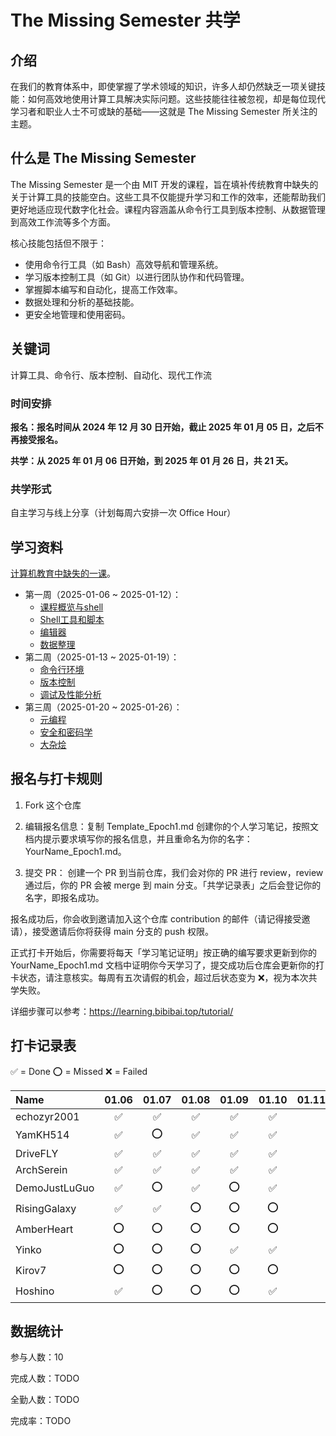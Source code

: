 # The Missing Semester 共学

## 介绍

在我们的教育体系中，即使掌握了学术领域的知识，许多人却仍然缺乏一项关键技能：如何高效地使用计算工具解决实际问题。这些技能往往被忽视，却是每位现代学习者和职业人士不可或缺的基础——这就是 The Missing Semester 所关注的主题。

## 什么是 The Missing Semester

The Missing Semester 是一个由 MIT 开发的课程，旨在填补传统教育中缺失的关于计算工具的技能空白。这些工具不仅能提升学习和工作的效率，还能帮助我们更好地适应现代数字化社会。课程内容涵盖从命令行工具到版本控制、从数据管理到高效工作流等多个方面。

核心技能包括但不限于：
  * 使用命令行工具（如 Bash）高效导航和管理系统。
  * 学习版本控制工具（如 Git）以进行团队协作和代码管理。
  * 掌握脚本编写和自动化，提高工作效率。
  * 数据处理和分析的基础技能。
  * 更安全地管理和使用密码。

## 关键词

计算工具、命令行、版本控制、自动化、现代工作流

### 时间安排

**报名：报名时间从 2024 年 12 月 30 日开始，截止 2025 年 01 月 05 日，之后不再接受报名。**

**共学：从 2025 年 01 月 06 日开始，到 2025 年 01 月 26 日，共 21 天。**

### 共学形式

自主学习与线上分享（计划每周六安排一次 Office Hour）

## 学习资料

[计算机教育中缺失的一课](https://missing-semester-cn.github.io/)。

* 第一周（2025-01-06 ~ 2025-01-12）：
	* [课程概览与shell](https://missing-semester-cn.github.io/2020/course-shell/)
	* [Shell工具和脚本](https://missing-semester-cn.github.io/2020/shell-tools/)
	* [编辑器](https://missing-semester-cn.github.io/2020/editors/)
	* [数据整理](https://missing-semester-cn.github.io/2020/data-wrangling/)
* 第二周（2025-01-13 ~ 2025-01-19）：
	* [命令行环境](https://missing-semester-cn.github.io/2020/command-line/)
	* [版本控制](https://missing-semester-cn.github.io/2020/version-control/)
	* [调试及性能分析](https://missing-semester-cn.github.io/2020/debugging-profiling/)
* 第三周（2025-01-20 ~ 2025-01-26）：
	* [元编程](https://missing-semester-cn.github.io/2020/metaprogramming/)
	* [安全和密码学](https://missing-semester-cn.github.io/2020/security/)
	* [大杂烩](https://missing-semester-cn.github.io/2020/potpourri/)

## 报名与打卡规则

1. Fork 这个仓库

2. 编辑报名信息：复制 Template_Epoch1.md 创建你的个人学习笔记，按照文档内提示要求填写你的报名信息，并且重命名为你的名字：YourName_Epoch1.md。

3. 提交 PR：
  创建一个 PR 到当前仓库，我们会对你的 PR 进行 review，review 通过后，你的 PR 会被 merge 到 main 分支。「共学记录表」之后会登记你的名字，即报名成功。

报名成功后，你会收到邀请加入这个仓库 contribution 的邮件（请记得接受邀请），接受邀请后你将获得 main 分支的 push 权限。

正式打卡开始后，你需要将每天「学习笔记证明」按正确的编写要求更新到你的 YourName_Epoch1.md 文档中证明你今天学习了，提交成功后仓库会更新你的打卡状态，请注意核实。每周有五次请假的机会，超过后状态变为 ❌，视为本次共学失败。

详细步骤可以参考：https://learning.bibibai.top/tutorial/

## 打卡记录表

✅ = Done ⭕️ = Missed ❌ = Failed

| Name          | 01.06       | 01.07       | 01.08       | 01.09       | 01.10       | 01.11       | 01.12       | 01.13       | 01.14       | 01.15       | 01.16       | 01.17       | 01.18       | 01.19       | 01.20       | 01.21       | 01.22       | 01.23       | 01.24       | 01.25       | 01.26       |
| :------------ | :---------: | :---------: | :---------: | :---------: | :---------: | :---------: | :---------: | :---------: | :---------: | :---------: | :---------: | :---------: | :---------: | :---------: | :---------: | :---------: | :---------: | :---------: | :---------: | :---------: | :---------: |
| echozyr2001   | ✅          | ✅          | ✅          | ✅          | ✅          |             |             |             |             |             |             |             |             |             |             |             |             |             |             |             |             |
| YamKH514      | ✅          | ⭕️          | ✅          | ✅          | ✅          |             |             |             |             |             |             |             |             |             |             |             |             |             |             |             |             |
| DriveFLY      | ✅          | ✅          | ✅          | ✅          | ✅          |             |             |             |             |             |             |             |             |             |             |             |             |             |             |             |             |
| ArchSerein    | ✅          | ✅          | ✅          | ✅          | ✅          |             |             |             |             |             |             |             |             |             |             |             |             |             |             |             |             |
| DemoJustLuGuo | ✅          | ⭕️          | ✅          | ⭕️          | ✅          |             |             |             |             |             |             |             |             |             |             |             |             |             |             |             |             |
| RisingGalaxy  | ✅          | ✅          | ⭕️          | ⭕️          | ⭕️          |             |             |             |             |             |             |             |             |             |             |             |             |             |             |             |             |
| AmberHeart    | ⭕️          | ⭕️          | ⭕️          | ⭕️          | ⭕️          |             |             |             |             |             |             |             |             |             |             |             |             |             |             |             |             |
| Yinko         | ⭕️          | ⭕️          | ⭕️          | ✅          | ✅          |             |             |             |             |             |             |             |             |             |             |             |             |             |             |             |             |
| Kirov7        | ⭕️          | ⭕️          | ⭕️          | ⭕️          | ⭕️          |             |             |             |             |             |             |             |             |             |             |             |             |             |             |             |             |
| Hoshino       | ✅          | ⭕️          | ⭕️          | ⭕️          | ✅          |             |             |             |             |             |             |             |             |             |             |             |             |             |             |             |             |

## 数据统计

参与人数：10

完成人数：TODO

全勤人数：TODO

完成率：TODO
